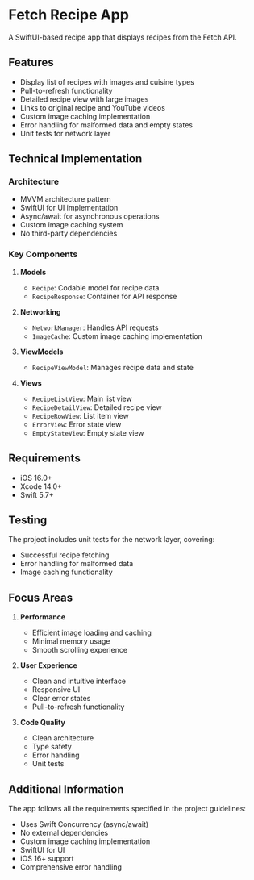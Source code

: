 # Fetch Recipe App

A SwiftUI-based recipe app that displays recipes from the Fetch API.

## Features

- Display list of recipes with images and cuisine types
- Pull-to-refresh functionality
- Detailed recipe view with large images
- Links to original recipe and YouTube videos
- Custom image caching implementation
- Error handling for malformed data and empty states
- Unit tests for network layer

## Technical Implementation

### Architecture
- MVVM architecture pattern
- SwiftUI for UI implementation
- Async/await for asynchronous operations
- Custom image caching system
- No third-party dependencies

### Key Components

1. **Models**
   - `Recipe`: Codable model for recipe data
   - `RecipeResponse`: Container for API response

2. **Networking**
   - `NetworkManager`: Handles API requests
   - `ImageCache`: Custom image caching implementation

3. **ViewModels**
   - `RecipeViewModel`: Manages recipe data and state

4. **Views**
   - `RecipeListView`: Main list view
   - `RecipeDetailView`: Detailed recipe view
   - `RecipeRowView`: List item view
   - `ErrorView`: Error state view
   - `EmptyStateView`: Empty state view

## Requirements

- iOS 16.0+
- Xcode 14.0+
- Swift 5.7+

## Testing

The project includes unit tests for the network layer, covering:
- Successful recipe fetching
- Error handling for malformed data
- Image caching functionality

## Focus Areas

1. **Performance**
   - Efficient image loading and caching
   - Minimal memory usage
   - Smooth scrolling experience

2. **User Experience**
   - Clean and intuitive interface
   - Responsive UI
   - Clear error states
   - Pull-to-refresh functionality

3. **Code Quality**
   - Clean architecture
   - Type safety
   - Error handling
   - Unit tests

## Additional Information

The app follows all the requirements specified in the project guidelines:
- Uses Swift Concurrency (async/await)
- No external dependencies
- Custom image caching implementation
- SwiftUI for UI
- iOS 16+ support
- Comprehensive error handling 
